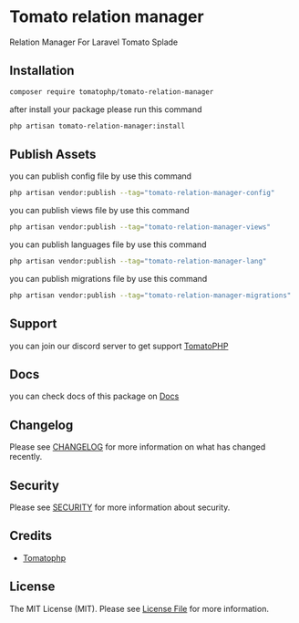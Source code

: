 # Tomato relation manager

Relation Manager For Laravel Tomato Splade

## Installation

```bash
composer require tomatophp/tomato-relation-manager
```
after install your package please run this command

```bash
php artisan tomato-relation-manager:install
```

## Publish Assets

you can publish config file by use this command

```bash
php artisan vendor:publish --tag="tomato-relation-manager-config"
```

you can publish views file by use this command

```bash
php artisan vendor:publish --tag="tomato-relation-manager-views"
```

you can publish languages file by use this command

```bash
php artisan vendor:publish --tag="tomato-relation-manager-lang"
```

you can publish migrations file by use this command

```bash
php artisan vendor:publish --tag="tomato-relation-manager-migrations"
```

## Support

you can join our discord server to get support [TomatoPHP](https://discord.gg/Xqmt35Uh)

## Docs

you can check docs of this package on [Docs](https://docs.tomatophp.com/plugins/laravel-package-generator)

## Changelog

Please see [CHANGELOG](CHANGELOG.md) for more information on what has changed recently.

## Security

Please see [SECURITY](SECURITY.md) for more information about security.

## Credits

- [Tomatophp](mailto:khaled.abodaif@yahoo.com)

## License

The MIT License (MIT). Please see [License File](LICENSE.md) for more information.
